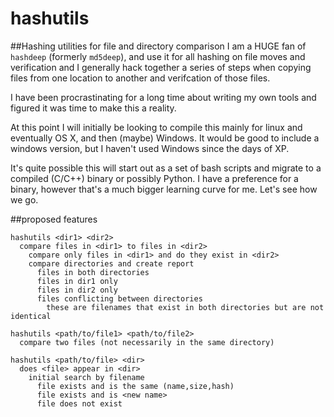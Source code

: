 # hashutils
##Hashing utilities for file and directory comparison
I am a HUGE fan of `hashdeep` (formerly `md5deep`), and use it for all hashing on file moves and verification and I generally hack together a series of steps when copying files from one location to another and verifcation of those files. 

I have been procrastinating for a long time about writing my own tools and figured it was time to make this a reality. 

At this point I will initially be looking to compile this mainly for linux and eventually OS X, and then (maybe) Windows. It would be good to include a windows version, but I haven't used Windows since the days of XP.

It's quite possible this will start out as a set of bash scripts and migrate to a compiled (C/C++) binary or possibly Python. I have a preference for a binary, however that's a much bigger learning curve for me. Let's see how we go. 

##proposed features

    hashutils <dir1> <dir2>     
      compare files in <dir1> to files in <dir2>
        compare only files in <dir1> and do they exist in <dir2>
        compare directories and create report
          files in both directories
          files in dir1 only
          files in dir2 only
          files conflicting between directories
            these are filenames that exist in both directories but are not identical
      
    hashutils <path/to/file1> <path/to/file2>
      compare two files (not necessarily in the same directory)
      
    hashutils <path/to/file> <dir>
      does <file> appear in <dir>
        initial search by filename
          file exists and is the same (name,size,hash)
          file exists and is <new name>
          file does not exist
          

